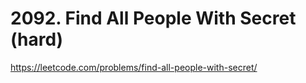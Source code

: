 # 2092. Find All People With Secret (hard)

https://leetcode.com/problems/find-all-people-with-secret/
